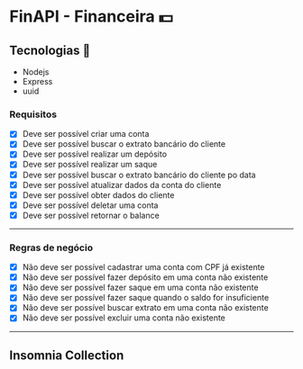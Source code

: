 # FinAPI - Financeira 💵

## Tecnologias 🚀
 - Nodejs
 - Express
 - uuid

### Requisitos

- [x] Deve ser possível criar uma conta
- [x] Deve ser possível buscar o extrato bancário do cliente
- [x] Deve ser possível realizar um depósito
- [x] Deve ser possível realizar um saque
- [x] Deve ser possível buscar o extrato bancário do cliente po data
- [x] Deve ser possível atualizar dados da conta do cliente
- [x] Deve ser possível obter dados do cliente
- [x] Deve ser possível deletar uma conta
- [x] Deve ser possível retornar o balance

---

### Regras de negócio

- [x] Não deve ser possível cadastrar uma conta com CPF já existente
- [x] Não deve ser possível fazer depósito em uma conta não existente
- [x] Não deve ser possível fazer saque em uma conta não existente
- [x] Não deve ser possível fazer saque quando o saldo for insuficiente
- [x] Não deve ser possível buscar extrato em uma conta não existente
- [x] Não deve ser possível excluir uma conta não existente

---
## Insomnia Collection

<p>
  
</p>